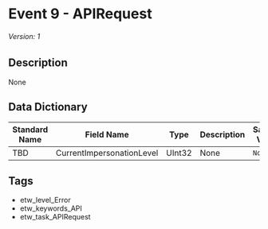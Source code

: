 # Event 9 - APIRequest
###### Version: 1

## Description
None

## Data Dictionary
|Standard Name|Field Name|Type|Description|Sample Value|
|---|---|---|---|---|
|TBD|CurrentImpersonationLevel|UInt32|None|`None`|

## Tags
* etw_level_Error
* etw_keywords_API
* etw_task_APIRequest